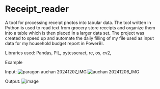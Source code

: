 # Receipt_reader
A tool for processing receipt photos into tabular data.
The tool written in Python is used to read text from grocery store receipts and organize them into a table which is then placed in a larger data set. 
The project was created to speed up and automate the daily filling of my file used as input data for my household budget report in PowerBI.

Libraries used:
Pandas,
PIL,
pytesseract,
re,
os,
cv2,

Example

Input:
![paragon auchan 20241207_IMG](https://github.com/user-attachments/assets/6ad36507-273d-4f20-a151-6a71bc28ce1a)
![auchan 20241206_IMG](https://github.com/user-attachments/assets/0d27ed3c-5749-494b-8597-0490b9d6b83b)

Output:
![image](https://github.com/user-attachments/assets/54a81c01-b561-42b4-8e7b-334b3a684535)

